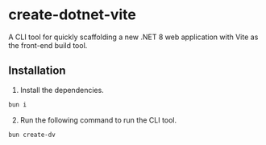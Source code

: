 # create-dotnet-vite

A CLI tool for quickly scaffolding a new .NET 8 web application with Vite as the front-end build tool.

## Installation

1. Install the dependencies.

```bash
bun i
```

2. Run the following command to run the CLI tool.

```bash
bun create-dv
```
